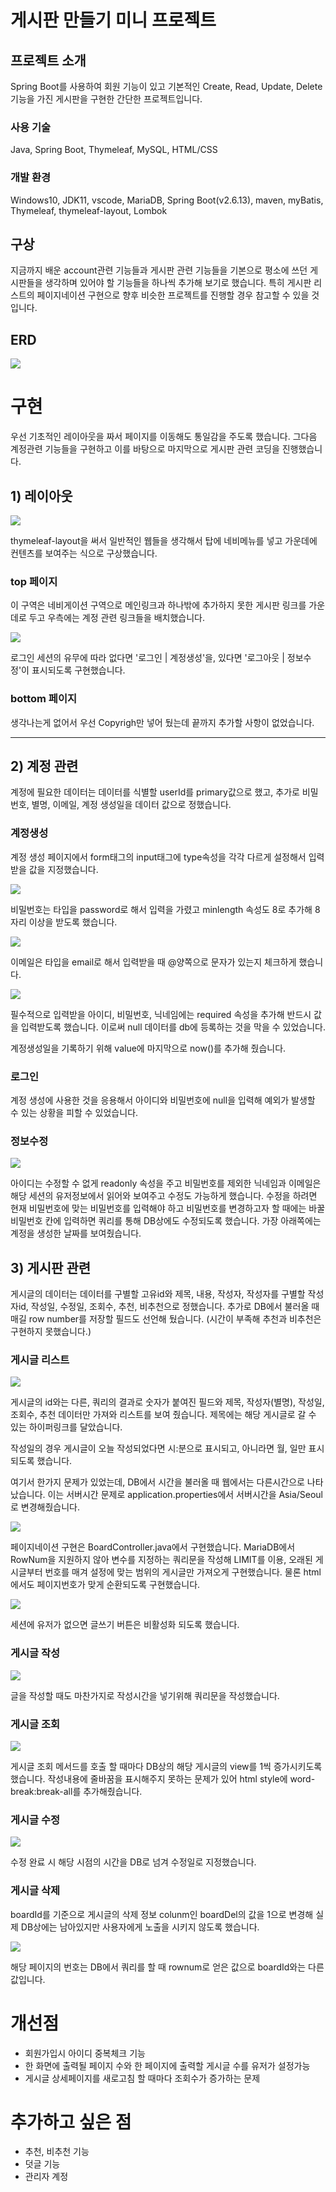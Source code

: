 # 게시판 만들기 미니 프로젝트

## 프로젝트 소개
Spring Boot를 사용하여 회원 기능이 있고 기본적인 Create, Read, Update, Delete 기능을 가진 게시판을 구현한 간단한 프로젝트입니다.

### 사용 기술
Java, Spring Boot, Thymeleaf, MySQL, HTML/CSS

### 개발 환경
Windows10, JDK11, vscode, MariaDB, Spring Boot(v2.6.13), maven, myBatis, Thymeleaf, thymeleaf-layout, Lombok

## 구상
지금까지 배운 account관련 기능들과 게시판 관련 기능들을 기본으로 평소에 쓰던 게시판들을 생각하며 있어야 할 기능들을 하나씩 추가해 보기로 했습니다. 특히 게시판 리스트의 페이지네이션 구현으로 향후 비슷한 프로젝트를 진행할 경우 참고할 수 있을 것입니다.

## ERD
<img src="img_source/ERD.png">

# 구현
우선 기초적인 레이아웃을 짜서 페이지를 이동해도 통일감을 주도록 했습니다. 그다음 계정관련 기능들을 구현하고 이를 바탕으로 마지막으로 게시판 관련 코딩을 진행했습니다.

## 1) 레이아웃
<img src="img_source/main.jpg">

thymeleaf-layout을 써서 일반적인 웹들을 생각해서 탑에 네비메뉴를 넣고 가운데에 컨텐츠를 보여주는 식으로 구상했습니다.

### top 페이지
이 구역은 네비게이션 구역으로 메인링크과 하나밖에 추가하지 못한 게시판 링크를 가운데로 두고 우측에는 계정 관련 링크들을 배치했습니다.

<img src="img_source/topnav.jpg">

로그인 세션의 유무에 따라 없다면 '로그인 | 계정생성'을, 있다면 '로그아웃 | 정보수정'이 표시되도록 구현했습니다.

### bottom 페이지
생각나는게 없어서 우선 Copyrigh만 넣어 뒀는데 끝까지 추가할 사항이 없었습니다.

---
## 2) 계정 관련
계정에 필요한 데이터는 데이터를 식별할 userId를 primary값으로 했고, 추가로 비밀번호, 별명, 이메일, 계정 생성일을 데이터 값으로 정했습니다.

### 계정생성
계정 생성 페이지에서 form태그의 input태그에 type속성을 각각 다르게 설정해서 입력받을 값을 지정했습니다.

<img src="img_source/create_password.jpg">

비밀번호는 타입을 password로 해서 입력을 가렸고 minlength 속성도 8로 추가해 8자리 이상을 받도록 했습니다.

<img src="img_source/create_email.jpg">

이메일은 타입을 email로 해서 입력받을 때 @양쪽으로 문자가 있는지 체크하게 했습니다.

<img src="img_source/create_null.jpg">

필수적으로 입력받을 아이디, 비밀번호, 닉네임에는 required 속성을 추가해 반드시 값을 입력받도록 했습니다. 이로써 null 데이터를 db에 등록하는 것을 막을 수 있었습니다.

계정생성일을 기록하기 위해 value에 마지막으로 now()를 추가해 줬습니다.

### 로그인
계정 생성에 사용한 것을 응용해서 아이디와 비밀번호에 null을 입력해 예외가 발생할 수 있는 상황을 피할 수 있었습니다.

### 정보수정

<img src="img_source/detail.jpg">

아이디는 수정할 수 없게 readonly 속성을 주고 비밀번호를 제외한 닉네임과 이메일은 해당 세션의 유저정보에서 읽어와 보여주고 수정도 가능하게 했습니다. 수정을 하려면 현재 비밀번호에 맞는 비밀번호를 입력해야 하고 비밀번호를 변경하고자 할 때에는 바꿀 비밀번호 칸에 입력하면 쿼리를 통해 DB상에도 수정되도록 했습니다. 가장 아래쪽에는 계정을 생성한 날짜를 보여줬습니다.


## 3) 게시판 관련
게시글의 데이터는 데이터를 구별할 고유id와 제목, 내용, 작성자, 작성자를 구별할 작성자id, 작성일, 수정일, 조회수, 추천, 비추천으로 정했습니다. 추가로 DB에서 불러올 때 매길 row number를 저장할 필드도 선언해 뒀습니다. (시간이 부족해 추천과 비추천은 구현하지 못했습니다.)

### 게시글 리스트

<img src="img_source/board_list1.jpg">

게시글의 id와는 다른, 쿼리의 결과로 숫자가 붙여진 필드와 제목, 작성자(별명), 작성일, 조회수, 추천 데이터만 가져와 리스트를 보여 줬습니다. 제목에는 해당 게시글로 갈 수 있는 하이퍼링크를 달았습니다.

작성일의 경우 게시글이 오늘 작성되었다면 시:분으로 표시되고, 아니라면 월, 일만 표시되도록 했습니다.

여기서 한가지 문제가 있었는데, DB에서 시간을 불러올 때 웹에서는 다른시간으로 나타났습니다. 이는 서버시간 문제로 application.properties에서 서버시간을 Asia/Seoul로 변경해줬습니다.

<img src="img_source/board_list2.jpg">

페이지네이션 구현은 BoardController.java에서 구현했습니다. MariaDB에서 RowNum을 지원하지 않아 변수를 지정하는 쿼리문을 작성해 LIMIT를 이용, 오래된 게시글부터 번호를 매겨 설정에 맞는 범위의 게시글만 가져오게 구현했습니다. 물론 html에서도 페이지번호가 맞게 순환되도록 구현했습니다.

<img src="img_source/board_list3.jpg">

세션에 유저가 없으면 글쓰기 버튼은 비활성화 되도록 했습니다.

### 게시글 작성

<img src="img_source/board_create.jpg">

글을 작성할 때도 마찬가지로 작성시간을 넣기위해 쿼리문을 작성했습니다.

### 게시글 조회

<img src="img_source/board_detail.jpg">

게시글 조회 메서드를 호출 할 때마다 DB상의 해당 게시글의 view를 1씩 증가시키도록 했습니다. 작성내용에 줄바꿈을 표시해주지 못하는 문제가 있어 html style에 word-break:break-all를 추가해줬습니다.

### 게시글 수정

<img src="img_source/board_update.jpg">

수정 완료 시 해당 시점의 시간을 DB로 넘겨 수정일로 지정했습니다.

### 게시글 삭제

boardId를 기준으로 게시글의 삭제 정보 colunm인 boardDel의 값을 1으로 변경해 실제 DB상에는 남아있지만 사용자에게 노출을 시키지 않도록 했습니다.

<img src="img_source/board_delete.jpg">

해당 페이지의 번호는 DB에서 쿼리를 할 때 rownum로 얻은 값으로 boardId와는 다른 값입니다.

# 개선점
* 회원가입시 아이디 중복체크 기능
* 한 화면에 출력될 페이지 수와 한 페이지에 출력할 게시글 수를 유저가 설정가능
* 게시글 상세페이지를 새로고침 할 때마다 조회수가 증가하는 문제

# 추가하고 싶은 점
* 추천, 비추천 기능
* 덧글 기능
* 관리자 계정
